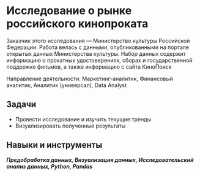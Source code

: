 ﻿# Исследование о рынке российского кинопроката

Заказчик этого исследования — Министерство культуры Российской Федерации. Работа велась с данными, опубликованными на портале открытых данных Министерства культуры. Набор данных содержит информацию о прокатных удостоверениях, сборах и государственной поддержке фильмов, а также информацию с сайта КиноПоиск


Направление деятельности: Маркетинг-аналитик, Финансовый аналитик, Аналитик (универсал), Data Analyst


## Задачи

- Провести исследование и изучить текущие тренды
- Визуализировать полученные результаты

## Навыки и инструменты
***Предобработка данных, Визуализация данных, Исследовательский анализ данных, Python, Pandas***
